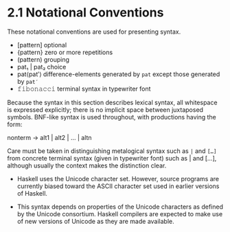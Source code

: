 # 2.1 Notational Conventions


These notational conventions are used for presenting syntax.

- [pattern]    optional
- {pattern}    zero or more repetitions
- (pattern)    grouping
- pat₁ | pat₂  choice
- pat⟨pat′⟩    difference-elements generated by `pat`
               except those generated by `pat′`
- 𝚏𝚒𝚋𝚘𝚗𝚊𝚌𝚌𝚒    terminal syntax in typewriter font

Because the syntax in this section describes lexical syntax, all whitespace is expressed explicitly; there is no implicit space between juxtaposed symbols. BNF-like syntax is used throughout, with productions having the form:

nonterm → alt1 | alt2 | … | altn

Care must be taken in distinguishing metalogical syntax such as `|` and `[…]` from concrete terminal syntax (given in typewriter font) such as | and [...], although usually the context makes the distinction clear.

* Haskell uses the Unicode character set. However, source programs are currently biased toward the ASCII character set used in earlier versions of Haskell.

* This syntax depends on properties of the Unicode characters as defined by the Unicode consortium. Haskell compilers are expected to make use of new versions of Unicode as they are made available.

